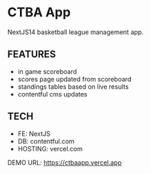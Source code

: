 # CTBA App


NextJS14 basketball league management app.

## FEATURES

- in game scoreboard
- scores page updated from scoreboard
- standings tables based on live results
- contentful cms updates


## TECH

- FE: NextJS
- DB: contentful.com
- HOSTING: vercel.com

DEMO URL: 
https://ctbaapp.vercel.app
